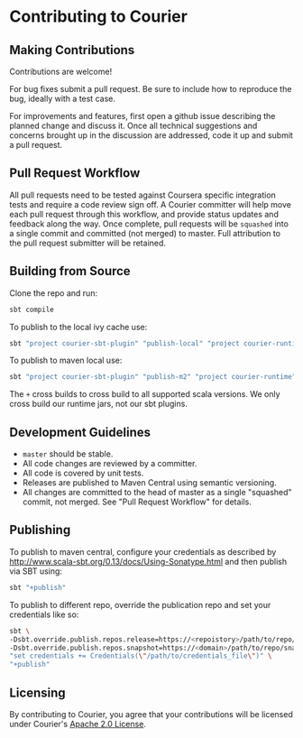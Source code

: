 Contributing to Courier
=======================

Making Contributions
--------------------

Contributions are welcome!

For bug fixes submit a pull request.  Be sure to include how to
reproduce the bug, ideally with a test case.

For improvements and features, first open a github issue describing
the planned change and discuss it. Once all technical suggestions
and concerns brought up in the discussion are addressed, code it up
and submit a pull request.

Pull Request Workflow
---------------------

All pull requests need to be tested against Coursera specific
integration tests and require a code review sign off. A Courier
committer will help move each pull request through this workflow, and
provide status updates and feedback along the way. Once complete, pull
requests will be `squashed` into a single commit and committed (not
merged) to master. Full attribution to the pull request submitter will
be retained.

Building from Source
--------------------

Clone the repo and run:

```sh
sbt compile
```

To publish to the local ivy cache use:

```sh
sbt "project courier-sbt-plugin" "publish-local" "project courier-runtime" "+publish-local"
```

To publish to maven local use:

```sh
sbt "project courier-sbt-plugin" "publish-m2" "project courier-runtime" "+publish-m2"

```

The `+` cross builds to cross build to all supported scala versions.  We only cross build our
runtime jars, not our sbt plugins.

Development Guidelines
----------------------

* `master` should be stable.
* All code changes are reviewed by a committer.
* All code is covered by unit tests.
* Releases are published to Maven Central using semantic versioning.
* All changes are committed to the head of master as a single
  "squashed" commit, not merged. See "Pull Request Workflow" for
  details.

Publishing
----------

To publish to maven central, configure your credentials as described by
http://www.scala-sbt.org/0.13/docs/Using-Sonatype.html and then publish via SBT using:

```sh
sbt "+publish"
```

To publish to different repo, override the publication repo and set your credentials like so:

```sh
sbt \
-Dsbt.override.publish.repos.release=https://<repoistory>/path/to/repo/releases \
-Dsbt.override.publish.repos.snapshot=https://<domain>/path/to/repo/snapshots \
"set credentials += Credentials(\"/path/to/credentials_file\")" \
"+publish"
```

Licensing
---------

By contributing to Courier, you agree that your contributions will be
licensed under Courier's [Apache 2.0 License](./LICENSE.txt).
